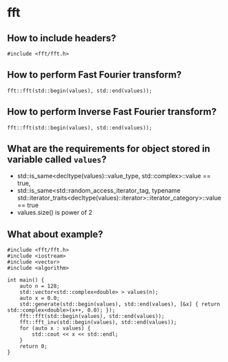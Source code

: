 # fft

## How to include headers?

``` #include <fft/fft.h>  ```

## How to perform Fast Fourier transform?
``` fft::fft(std::begin(values), std::end(values)); ```

## How to perform Inverse Fast Fourier transform?
``` fft::fft(std::begin(values), std::end(values)); ```

## What are the requirements for object stored in variable called `values`?
* std::is_same<decltype(values)::value_type, std::complex<double>>::value == true, 
* std::is_same<std::random_access_iterator_tag,  typename std::iterator_traits<decltype(values)::iterator>::iterator_category>::value == true
* values.size() is power of 2

## What about example?
```
#include <fft/fft.h>
#include <iostream>
#include <vector>
#include <algorithm>

int main() {
    auto n = 128;
    std::vector<std::complex<double> > values(n);
    auto x = 0.0;
    std::generate(std::begin(values), std::end(values), [&x] { return std::complex<double>(x++, 0.0); });
    fft::fft(std::begin(values), std::end(values));
    fft::fft_inv(std::begin(values), std::end(values));
    for (auto x : values) {
        std::cout << x << std::endl;
    } 
    return 0;    
}
```
